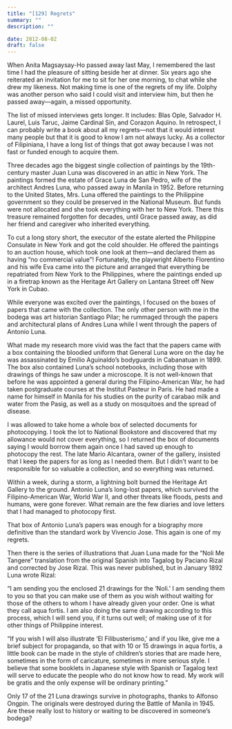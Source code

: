 ```yaml
---
title: "[129] Regrets"
summary: ""
description: ""

date: 2012-08-02
draft: false
---
```


When Anita Magsaysay-Ho passed away last May, I remembered the last time I had the pleasure of sitting beside her at dinner. Six years ago she reiterated an invitation for me to sit for her one morning, to chat while she drew my likeness. Not making time is one of the regrets of my life. Dolphy was another person who said I could visit and interview him, but then he passed away—again, a missed opportunity.

The list of missed interviews gets longer. It includes: Blas Ople, Salvador H. Laurel, Luis Taruc, Jaime Cardinal Sin, and Corazon Aquino. In retrospect, I can probably write a book about all my regrets—not that it would interest many people but that it is good to know I am not always lucky. As a collector of Filipiniana, I have a long list of things that got away because I was not fast or funded enough to acquire them.

Three decades ago the biggest single collection of paintings by the 19th-century master Juan Luna was discovered in an attic in New York. The paintings formed the estate of Grace Luna de San Pedro, wife of the architect Andres Luna, who passed away in Manila in 1952. Before returning to the United States, Mrs. Luna offered the paintings to the Philippine government so they could be preserved in the National Museum. But funds were not allocated and she took everything with her to New York. There this treasure remained forgotten for decades, until Grace passed away, as did her friend and caregiver who inherited everything.

To cut a long story short, the executor of the estate alerted the Philippine Consulate in New York and got the cold shoulder. He offered the paintings to an auction house, which took one look at them—and declared them as having “no commercial value”! Fortunately, the playwright Alberto Florentino and his wife Eva came into the picture and arranged that everything be repatriated from New York to the Philippines, where the paintings ended up in a firetrap known as the Heritage Art Gallery on Lantana Street off New York in Cubao.

While everyone was excited over the paintings, I focused on the boxes of papers that came with the collection. The only other person with me in the bodega was art historian Santiago Pilar; he rummaged through the papers and architectural plans of Andres Luna while I went through the papers of Antonio Luna.

What made my research more vivid was the fact that the papers came with a box containing the bloodied uniform that General Luna wore on the day he was assassinated by Emilio Aguinaldo’s bodyguards in Cabanatuan in 1899. The box also contained Luna’s school notebooks, including those with drawings of things he saw under a microscope. It is not well-known that before he was appointed a general during the Filipino-American War, he had taken postgraduate courses at the Institut Pasteur in Paris. He had made a name for himself in Manila for his studies on the purity of carabao milk and water from the Pasig, as well as a study on mosquitoes and the spread of disease.

I was allowed to take home a whole box of selected documents for photocopying. I took the lot to National Bookstore and discovered that my allowance would not cover everything, so I returned the box of documents saying I would borrow them again once I had saved up enough to photocopy the rest. The late Mario Alcantara, owner of the gallery, insisted that I keep the papers for as long as I needed them. But I didn’t want to be responsible for so valuable a collection, and so everything was returned.

Within a week, during a storm, a lightning bolt burned the Heritage Art Gallery to the ground. Antonio Luna’s long-lost papers, which survived the Filipino-American War, World War II, and other threats like floods, pests and humans, were gone forever. What remain are the few diaries and love letters that I had managed to photocopy first.

That box of Antonio Luna’s papers was enough for a biography more definitive than the standard work by Vivencio Jose. This again is one of my regrets.

Then there is the series of illustrations that Juan Luna made for the “Noli Me Tangere” translation from the original Spanish into Tagalog by Paciano Rizal and corrected by Jose Rizal. This was never published, but in January 1892 Luna wrote Rizal:

“I am sending you the enclosed 21 drawings for the ‘Noli.’ I am sending them to you so that you can make use of them as you wish without waiting for those of the others to whom I have already given your order. One is what they call  aqua  fortis. I am also doing the same drawing according to this process, which I will send you, if it turns out well; of making use of it for other things of Philippine interest.

“If you wish I will also illustrate ‘El Filibusterismo,’ and if you like, give me a brief subject for propaganda, so that with 10 or 15 drawings in  aqua  fortis, a little book can be made in the style of children’s stories that are made here, sometimes in the form of caricature, sometimes in more serious style. I believe that some booklets in Japanese style with Spanish or Tagalog text will serve to educate the people who do not know how to read. My work will be gratis and the only expense will be ordinary printing.”

Only 17 of the 21 Luna drawings survive in photographs, thanks to Alfonso Ongpin. The originals were destroyed during the Battle of Manila in 1945. Are these really lost to history or waiting to be discovered in someone’s bodega?
